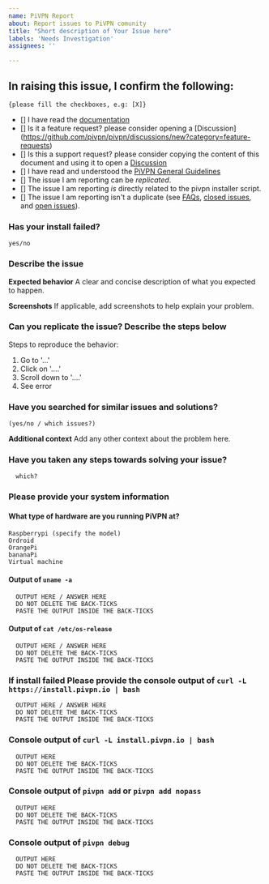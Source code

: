 ```yaml
---
name: PiVPN Report 
about: Report issues to PiVPN comunity
title: "Short description of Your Issue here"
labels: 'Needs Investigation'
assignees: ''

---
```


<!--
# PiVPN Issue Template

DO NOT DELETE THIS! THIS IS IMPORTANT FOR US TO BETTER HELP YOU! 

PLEASE READ THIS TEMPLATE CAREFULLY BEFORE OPENING AN ISSUE!
Any Issue opened that doesn't follow this template will be removed.


Hi, you are about to open a new issue, Please provide us with all the info required below, incomplete issues will decrease our effectiveness to troubleshoot your issue and increase the time we need to spend helping you out, or with your issue closed even if it is a legitimate issue. Please remember we do not have any super power that makes us guess exactly what your issue is without any decent details!

For any output requested below, you may alternatively post it on https://pastebin.com and provide the Pastebin URL in its place
-->

## In raising this issue, I confirm the following:

`{please fill the checkboxes, e.g: [X]}`

- [] I have read the [documentation](https://docs.pivpn.io)
- [] Is it a feature request? please consider opening a [Discussion] (https://github.com/pivpn/pivpn/discussions/new?category=feature-requests)
- [] Is this a support request? please consider copying the content of this document and using it to open a [Discussion](https://github.com/pivpn/pivpn/discussions/new?category=support)
- [] I have read and understood the [PiVPN General Guidelines](https://github.com/pivpn/pivpn/#general-guidelines)
- [] The issue I am reporting can be *replicated*. <!-- READ COMMENT BELOW--> 
- [] The issue I am reporting *is* directly related to the pivpn installer script.<!--READ COMMENT BELOW-->
- [] The issue I am reporting isn't a duplicate (see [FAQs](https://github.com/pivpn/pivpn/wiki/FAQ), [closed issues](https://github.com/pivpn/pivpn/issues?q=is%3Aissue+sort%3Aupdated-desc+is%3Aclosed), and [open issues](https://github.com/pivpn/pivpn/issues?q=is%3Aissue+sort%3Aupdated-desc+is%3Aopen)).

<!--
  Replicated: can you force the issue to happen again?    For example, does it happen again if you run PiVPN on a new and clean system?

  Related to the installer script: can you directly relate to the code? ex: pinpoint a specific function or line of code. 

  feel free not to mark it if you cannot mention the steps to replicate this in another clean system or if you cannot make a direct relation to any of the scripts.
-->

### Has your install failed? 
```
yes/no
```

### Describe the issue
<!-- Please explain your issue. Feel free to format your text -->

**Expected behavior**
A clear and concise description of what you expected to happen.

**Screenshots**
If applicable, add screenshots to help explain your problem.

### Can you replicate the issue? Describe the steps below
<!-- Please explain your issue. Feel free to format your text -->
Steps to reproduce the behavior:
1. Go to '...'
2. Click on '....'
3. Scroll down to '....'
4. See error

### Have you searched for similar issues and solutions?
    (yes/no / which issues?)


**Additional context**
Add any other context about the problem here.

### Have you taken any steps towards solving your issue?
```
  which?
```

### Please provide your system information
#### What type of hardware are you running PiVPN at?
<!-- Please READ https://docs.pivpn.io/faq/#what-boardsoses-does-pivpn-support -->
```
Raspberrypi (specify the model)
Ordroid
OrangePi
bananaPi
Virtual machine
```
#### Output of `uname -a`
```
  OUTPUT HERE / ANSWER HERE
  DO NOT DELETE THE BACK-TICKS 
  PASTE THE OUTPUT INSIDE THE BACK-TICKS
```

#### Output of `cat /etc/os-release`
```
  OUTPUT HERE / ANSWER HERE
  DO NOT DELETE THE BACK-TICKS 
  PASTE THE OUTPUT INSIDE THE BACK-TICKS
```

### If install failed Please provide the console output of  `curl -L https://install.pivpn.io | bash`
```
  OUTPUT HERE / ANSWER HERE
  DO NOT DELETE THE BACK-TICKS 
  PASTE THE OUTPUT INSIDE THE BACK-TICKS
```

### Console output of      `curl -L install.pivpn.io | bash`
```
  OUTPUT HERE
  DO NOT DELETE THE BACK-TICKS 
  PASTE THE OUTPUT INSIDE THE BACK-TICKS
```
<!-- If the generation of an .ovpn file fails / the ovpns folder stays empty, please paste the output of `pivpn add` or `pivpn add nopass` between the backticks -->

### Console output of      `pivpn add` or `pivpn add nopass`
```
  OUTPUT HERE
  DO NOT DELETE THE BACK-TICKS 
  PASTE THE OUTPUT INSIDE THE BACK-TICKS
```

### Console output of      `pivpn debug`
<!-- Please paste the output of `pivpn debug` between the backticks, don't forget to substitute your public IP address if you don't want the world to know it -->
```
  OUTPUT HERE
  DO NOT DELETE THE BACK-TICKS 
  PASTE THE OUTPUT INSIDE THE BACK-TICKS
```